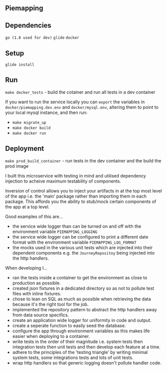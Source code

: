 ## Piemapping

## Dependencies

`go (1.8 used for dev)`
`glide`
`docker`

## Setup

`glide install`

## Run

`make docker_tests` - build the cotainer and run all tests in a dev container

If you want to run the service locally you can `export` the variables in `docker/piemapping.dev.env` and `docker/mysql.env`, altering them to point to your local mysql instance, and then run:
  - `make migrate_up`
  - `make docker build`
  - `make docker run`

## Deployment

`make prod_build_container` - run tests in the dev container and the build the prod image

I built this microservice with testing in mind and utilised dependency injection to acheive maximum testability of components.

Inversion of control allows you to inject your artifacts in at the top most level of the app i.e. the 'main' package rather than importing them in each package. This affords you the ability to stub/mock certain components of the app at a top level.

Good examples of this are...
  - the service wide logger than can be turned on and off with the environment variable `PIEMAPPING_LOGGING`
  - the service wide logger can be configured to print a different date format with the environment variable `PIEMAPPING_LOG_FORMAT`
  - the mocks used in the various unit tests which are injected into their dependent components e.g. the `JourneyRepositoy` being injected into the http handlers.

When developing I...
  - ran the tests inside a container to get the environment as close to production as possible.
  - created json fixtures in a dedicated directory so as not to pollute test files with inline fixtures.
  - chose to lean on SQL as much as possible when retrieving the data because it's the right tool for the job.
  - implemented the repository pattern to abstract the http handlers away from data source specifics.
  - create an application wide logger for uniformity in code and output.
  - create a seperate function to easily seed the database.
  - configure the app through environment variables as this makes life easier when deploying to a container.
  - write tests in the order of their magnitude i.e. system tests then integration tests then unit tests and then develop each feature at a time.
  - adhere to the principles of the 'testing triangle' by writing minimal system tests, some integrations tests and lots of unit tests.
  - wrap http handlers so that generic logging doesn't pollute handler code.
  

  
